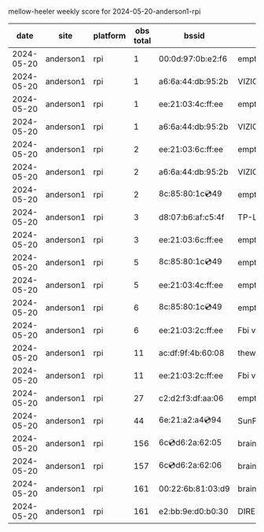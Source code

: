 mellow-heeler weekly score for 2024-05-20-anderson1-rpi

|date|site|platform|obs total|bssid|ssid|
|--|--|--|--|--|--|
|2024-05-20|anderson1|rpi|1|00:0d:97:0b:e2:f6|empty_ssid|
|2024-05-20|anderson1|rpi|1|a6:6a:44:db:95:2b|VIZIOCastAudio8105|
|2024-05-20|anderson1|rpi|1|ee:21:03:4c:ff:ee|empty_ssid|
|2024-05-20|anderson1|rpi|1|a6:6a:44:db:95:2b|VIZIOCastAudio5001|
|2024-05-20|anderson1|rpi|2|ee:21:03:6c:ff:ee|empty_ssid|
|2024-05-20|anderson1|rpi|2|a6:6a:44:db:95:2b|VIZIOCastAudio3125|
|2024-05-20|anderson1|rpi|2|8c:85:80:1c:cd:49|empty_ssid|
|2024-05-20|anderson1|rpi|3|d8:07:b6:af:c5:4f|TP-Link_C54F|
|2024-05-20|anderson1|rpi|3|ee:21:03:6c:ff:ee|empty_ssid|
|2024-05-20|anderson1|rpi|5|8c:85:80:1c:cd:49|empty_ssid|
|2024-05-20|anderson1|rpi|5|ee:21:03:4c:ff:ee|empty_ssid|
|2024-05-20|anderson1|rpi|6|8c:85:80:1c:cd:49|empty_ssid|
|2024-05-20|anderson1|rpi|6|ee:21:03:2c:ff:ee|Fbi van 13|
|2024-05-20|anderson1|rpi|11|ac:df:9f:4b:60:08|theweef|
|2024-05-20|anderson1|rpi|11|ee:21:03:2c:ff:ee|Fbi van 13|
|2024-05-20|anderson1|rpi|27|c2:d2:f3:df:aa:06|empty_ssid|
|2024-05-20|anderson1|rpi|44|6e:21:a2:a4:cd:94|SunPower21450|
|2024-05-20|anderson1|rpi|156|6c:cd:d6:2a:62:05|braingang2_5GEXT|
|2024-05-20|anderson1|rpi|157|6c:cd:d6:2a:62:06|braingang2_2GEXT|
|2024-05-20|anderson1|rpi|161|00:22:6b:81:03:d9|braingang2|
|2024-05-20|anderson1|rpi|161|e2:bb:9e:d0:b0:30|DIRECT-9ED03030|
